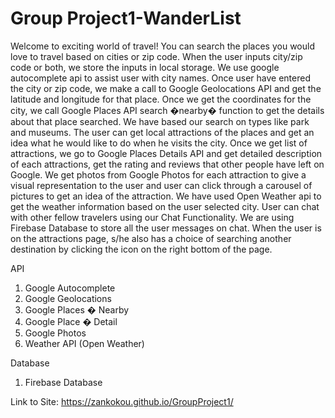 # Group Project1-WanderList

Welcome to exciting world of travel! You can search the places you would love to travel based on cities or zip code. When the user inputs city/zip code or both, we store the inputs in local storage. We use google autocomplete api to assist user with city names. Once user have entered the city or zip code, we make a call to Google Geolocations API and get the latitude and longitude for that place. Once we get the coordinates for the city, we call Google Places API search �nearby� function to get the details about that place searched. We have based our search on types like park and museums. The user can get local attractions of the places and get an idea what he would like to do when he visits the city. Once we get list of attractions, we go to Google Places Details API and get detailed description of each attractions, get the rating and reviews that other people have left on Google. We get photos from Google Photos for each attraction to give a visual representation to the user and user can click through a carousel of pictures to get an idea of the attraction. We have used Open Weather api to get the weather information based on the user selected city. User can chat with other fellow travelers using our Chat Functionality. We are using Firebase Database to store all the user messages on chat. When the user is on the attractions page, s/he also has a choice of searching another destination by clicking the icon on the right bottom of the page. 

API
1. Google Autocomplete
2. Google Geolocations 
3. Google Places � Nearby
4. Google Place � Detail
5. Google Photos
6. Weather API (Open Weather)

Database
1. Firebase Database


Link to Site:
https://zankokou.github.io/GroupProject1/